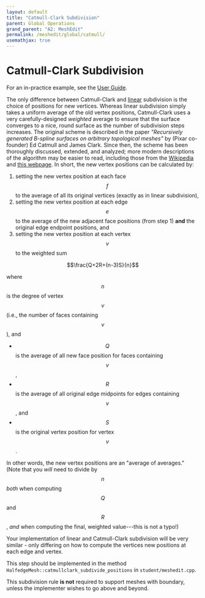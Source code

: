 ```yaml
---
layout: default
title: "Catmull-Clark Subdivision"
parent: Global Operations
grand_parent: "A2: MeshEdit"
permalink: /meshedit/global/catmull/
usemathjax: true
---
```


# Catmull-Clark Subdivision

For an in-practice example, see the [User Guide](/Scotty3D/guide/model_mode).

The only difference between Catmull-Clark and [linear](../linear) subdivision is the choice of positions for new vertices. Whereas linear subdivision simply takes a uniform average of the old vertex positions, Catmull-Clark uses a very carefully-designed _weighted_ average to ensure that the surface converges to a nice, round surface as the number of subdivision steps increases. The original scheme is described in the paper _"Recursively generated B-spline surfaces on arbitrary topological meshes"_ by (Pixar co-founder) Ed Catmull and James Clark. Since then, the scheme has been thoroughly discussed, extended, and analyzed; more modern descriptions of the algorithm may be easier to read, including those from the [Wikipedia](https://en.wikipedia.org/wiki/Catmull-Clark_subdivision_surface) and [this webpage](http://www.rorydriscoll.com/2008/08/01/catmull-clark-subdivision-the-basics/). In short, the new vertex positions can be calculated by:

1.  setting the new vertex position at each face $$f$$ to the average of all its original vertices (exactly as in linear subdivision),
2.  setting the new vertex position at each edge $$e$$ to the average of the new adjacent face positions (from step 1) **and** the original edge endpoint positions, and
3.  setting the new vertex position at each vertex $$v$$ to the weighted sum


$$\frac{Q+2R+(n-3)S}{n}$$


where $$n$$ is the degree of vertex $$v$$ (i.e., the number of faces containing $$v$$), and

*   $$Q$$ is the average of all new face position for faces containing $$v$$,
*   $$R$$ is the average of all original edge midpoints for edges containing $$v$$, and
*   $$S$$ is the original vertex position for vertex $$v$$.

In other words, the new vertex positions are an "average of averages." (Note that you _will_ need to divide by $$n$$ _both_ when computing $$Q$$ and $$R$$, _and_ when computing the final, weighted value---this is not a typo!)

Your implementation of linear and Catmull-Clark subdivision will be very similar - only differing on how to compute the vertices new positions at each edge and vertex.

This step should be implemented in the method `HalfedgeMesh::catmullclark_subdivide_positions` in `student/meshedit.cpp`.

This subdivision rule **is not** required to support meshes with boundary, unless the implementer wishes to go above and beyond.
